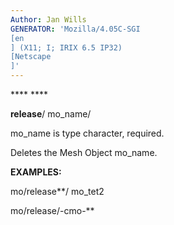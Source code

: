 ```yaml
---
Author: Jan Wills
GENERATOR: 'Mozilla/4.05C-SGI 
[en
] (X11; I; IRIX 6.5 IP32) 
[Netscape
]'
---
```


 **** ****

 **release**/ mo\_name/

  mo\_name is type character, required.

  Deletes the Mesh Object mo\_name.

 **EXAMPLES:**

  mo/release**/ mo\_tet2

  mo/release/-cmo-**
